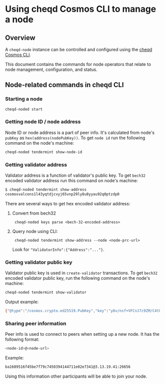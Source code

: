 # Using cheqd Cosmos CLI to manage a node

## Overview

A `cheqd-node` instance can be controlled and configured using the [cheqd Cosmos CLI](readme.md).

This document contains the commands for node operators that relate to node management, configuration, and status.

## Node-related commands in cheqd CLI

### Starting a node

```bash
cheqd-noded start
```

### Getting node ID / node address

Node ID or node address is a part of peer info. It's calculated from node's `pubKey` as `hex(address(nodePubKey))`. To get `node id` run the following command on the node's machine:

```bash
cheqd-noded tendermint show-node-id
```

### Getting validator address

Validator address is a function of validator's public key. To get `bech32` encoded validator address run this command on node's machine:

```bash
$ cheqd-noded tendermint show-address
cosmosvalcons1l43yqtdjcvyj65vnp29ly8u8yyau92q0ptzdp0
```

There are several ways to get hex encoded validator address:

1. Convert from bech32

   ```text
    cheqd-noded keys parse <bech-32-encoded-address>
   ```

2. Query node using CLI:

   ```text
    cheqd-noded tendermint show-address --node <node-prc-url>
   ```

   Look for `"ValidatorInfo":{"Address":"..."}`.

### Getting validator public key

Validator public key is used in `create-validator` transactions. To get `bech32` encoded validator public key, run the following command on the node's machine:

```bash
cheqd-noded tendermint show-validator
```

Output example:

```bash
{"@type":"/cosmos.crypto.ed25519.PubKey","key":"y8v/nsf+VFCnJ7c9ZM/C4tUMnWKHhU+K+B82B+5vUZg="}
```

### Sharing peer information

Peer info is used to connect to peers when setting up a new node. It has the following format:

```bash
<node-id>@<node-url>
```

Example:

```bash
ba1689516f45be7f79c7450394144711e02e7341@3.13.19.41:26656
```

Using this information other participants will be able to join your node.
